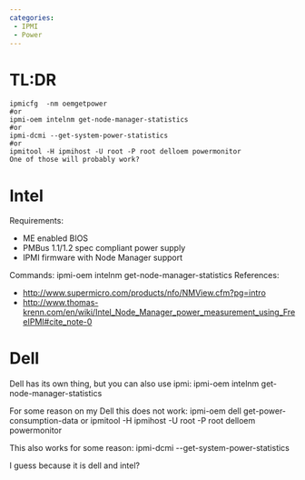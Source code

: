 ```yaml
---
categories:
 - IPMI
 - Power
---
```

TL:DR
=====

`ipmicfg  -nm oemgetpower`\
`#or `\
`ipmi-oem intelnm get-node-manager-statistics`\
`#or`\
`ipmi-dcmi --get-system-power-statistics`\
`#or`\
`ipmitool -H ipmihost -U root -P root delloem powermonitor`
`One of those will probably work?`

Intel
=====

Requirements:

-   ME enabled BIOS
-   PMBus 1.1/1.2 spec compliant power supply
-   IPMI firmware with Node Manager support

Commands: ipmi-oem intelnm get-node-manager-statistics References:

-   <http://www.supermicro.com/products/nfo/NMView.cfm?pg=intro>
-   <http://www.thomas-krenn.com/en/wiki/Intel_Node_Manager_power_measurement_using_FreeIPMI#cite_note-0>

Dell
====

Dell <DRAC> has its own thing, but you can also use ipmi: ipmi-oem
intelnm get-node-manager-statistics

For some reason on my Dell this does not work: ipmi-oem dell
get-power-consumption-data or ipmitool -H ipmihost -U root -P root
delloem powermonitor

This also works for some reason: ipmi-dcmi --get-system-power-statistics

I guess because it is dell and intel?

